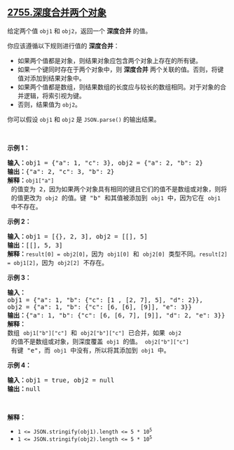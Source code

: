 ## [2755.深度合并两个对象](https://leetcode.cn/problems/deep-merge-of-two-objects/)
<p>给定两个值 <code>obj1</code> 和 <code>obj2</code>，返回一个 <strong>深度合并</strong> 的值。</p>

<p>你应该遵循以下规则进行值的 <strong>深度合并</strong>：</p>

<ul>
	<li>如果两个值都是对象，则结果对象应包含两个对象上存在的所有键。</li>
	<li>如果一个键同时存在于两个对象中，则 <strong>深度合并</strong> 两个关联的值。否则，将键值对添加到结果对象中。</li>
	<li>如果两个值都是数组，则结果数组的长度应与较长的数组相同。对于对象的合并逻辑，将索引视为键。</li>
	<li>否则，结果值为 <code>obj2</code>。</li>
</ul>

<p>你可以假设 <code>obj1</code> 和 <code>obj2</code> 是 <code>JSON.parse()</code> 的输出结果。</p>

<p>&nbsp;</p>

<p><strong class="example">示例 1：</strong></p>

<pre>
<b>输入：</b>obj1 = {"a": 1, "c": 3}, obj2 = {"a": 2, "b": 2}
<b>输出：</b>{"a": 2, "c": 3, "b": 2}
<b>解释：</b><code>obj1["a"]</code> 的值变为 2，因为如果两个对象具有相同的键且它们的值不是数组或对象，则将 <code>obj1</code> 的值更改为 <code>obj2</code> 的值。键 "b" 和其值被添加到 <code>obj1</code> 中，因为它在 <code>obj1</code> 中不存在。 
</pre>

<p><strong class="example">示例 2：</strong></p>

<pre>
<b>输入：</b>obj1 = [{}, 2, 3], obj2 = [[], 5]
<b>输出：</b>[[], 5, 3]
<b>解释：</b><code>result[0] = obj2[0]</code>，因为 <code>obj1[0]</code> 和 <code>obj2[0]</code> 类型不同。<code>result[2] = obj1[2]</code>，因为 <code>obj2[2]</code> 不存在。
</pre>

<p><strong class="example">示例 3：</strong></p>

<pre>
<b>输入：</b>
obj1 = {"a": 1, "b": {"c": [1 , [2, 7], 5], "d": 2}}, 
obj2 = {"a": 1, "b": {"c": [6, [6], [9]], "e": 3}}
<b>输出：</b>{"a": 1, "b": {"c": [6, [6, 7], [9]], "d": 2, "e": 3}}
<b>解释：</b>
数组 <code>obj1["b"]["c"]</code> 和 <code>obj2["b"]["c"]</code> 已合并，如果 <code>obj2</code> 的值不是数组或对象，则深度覆盖 <code>obj1</code> 的值。 <code>obj2["b"]["c"]</code> 有键 "e"，而 <code>obj1</code> 中没有，所以将其添加到 <code>obj1</code> 中。
</pre>

<p><strong class="example">示例 4：</strong></p>

<pre>
<b>输入：</b>obj1 = true, obj2 = null
<b>输出：</b>null
</pre>

<p>&nbsp;</p>

<p><strong>解释：</strong></p>

<ul>
	<li><code>1 &lt;= JSON.stringify(obj1).length &lt;= 5&nbsp;* 10<sup>5</sup></code></li>
	<li><code>1 &lt;= JSON.stringify(obj2).length &lt;= 5&nbsp;* 10<sup>5</sup></code></li>
</ul>
